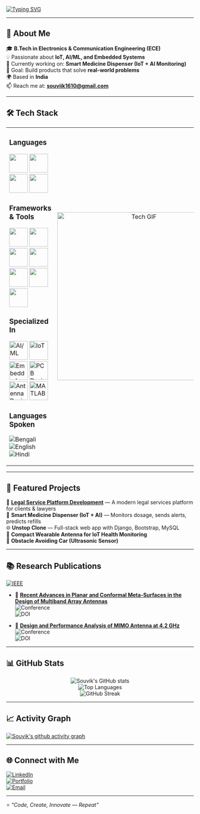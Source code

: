 <!-- Typing animation banner -->
[![Typing SVG](https://readme-typing-svg.herokuapp.com?font=Fira+Code&size=24&pause=1000&color=00F7FF&center=true&vCenter=true&width=800&lines=Hi+there%2C+I'm+Souvik+Sikder+%F0%9F%91%8B;Electronics+%26+Communication+Engineer;IoT+%7C+AI%2FML+Enthusiast;Full+Stack+Developer;Tech+Innovator)](https://git.io/typing-svg)

---

## 🚀 About Me  

🎓 **B.Tech in Electronics & Communication Engineering (ECE)**  
💡 Passionate about **IoT, AI/ML, and Embedded Systems**  
🔭 Currently working on: **Smart Medicine Dispenser (IoT + AI Monitoring)**  
🎯 Goal: Build products that solve **real-world problems**  
🌍 Based in **India**  
📫 Reach me at: **souviik1610@gmail.com**  

---

## 🛠 Tech Stack  

<table>
<tr>
<td>

### **Languages**
<img src="https://cdn.jsdelivr.net/gh/devicons/devicon/icons/python/python-original.svg" width="50" height="50"/>  
<img src="https://cdn.jsdelivr.net/gh/devicons/devicon/icons/javascript/javascript-original.svg" width="50" height="50"/>  
<img src="https://cdn.jsdelivr.net/gh/devicons/devicon/icons/html5/html5-original.svg" width="50" height="50"/>  
<img src="https://cdn.jsdelivr.net/gh/devicons/devicon/icons/css3/css3-original.svg" width="50" height="50"/>  

### **Frameworks & Tools**
<img src="https://cdn.jsdelivr.net/gh/devicons/devicon/icons/django/django-plain.svg" width="50" height="50"/>  
<img src="https://cdn.jsdelivr.net/gh/devicons/devicon/icons/bootstrap/bootstrap-original.svg" width="50" height="50"/>  
<img src="https://cdn.jsdelivr.net/gh/devicons/devicon/icons/react/react-original.svg" width="50" height="50"/>  
<img src="https://cdn.jsdelivr.net/gh/devicons/devicon/icons/flutter/flutter-original.svg" width="50" height="50"/>  
<img src="https://cdn.jsdelivr.net/gh/devicons/devicon/icons/mysql/mysql-original.svg" width="50" height="50"/>  
<img src="https://cdn.jsdelivr.net/gh/devicons/devicon/icons/git/git-original.svg" width="50" height="50"/>  
<img src="https://cdn.jsdelivr.net/gh/devicons/devicon/icons/vscode/vscode-original.svg" width="50" height="50"/>  

### **Specialized In**  
<img src="https://cdn-icons-png.flaticon.com/512/2103/2103633.png" width="50" height="50" title="AI/ML"/>  
<img src="https://cdn-icons-png.flaticon.com/512/10355/10355707.png" width="50" height="50" title="IoT"/>
<img src="https://cdn-icons-png.flaticon.com/512/17335/17335818.png" width="50" height="50" title="Embedded Systems"/>
<img src="https://cdn-icons-png.flaticon.com/512/7884/7884346.png" width="50" height="50" title="PCB Design"/>
<img src="https://cdn-icons-png.flaticon.com/512/761/761074.png" width="50" height="50" title="Antenna Design"/>
<img src="https://upload.wikimedia.org/wikipedia/commons/2/21/Matlab_Logo.png" width="50" height="50" title="MATLAB"/>

### **Languages Spoken**
![Bengali](https://img.shields.io/badge/Bengali-FF9933?style=for-the-badge)  
![English](https://img.shields.io/badge/English-007ACC?style=for-the-badge)  
![Hindi](https://img.shields.io/badge/Hindi-FF5733?style=for-the-badge)  

</td>
<td align="center">
<img src="https://media.giphy.com/media/qgQUggAC3Pfv687qPC/giphy.gif" width="450" alt="Tech GIF">
</td>
</tr>
</table>


---

## 📌 Featured Projects  
💼 **[Legal Service Platform Development](https://lexesh-associates-co.netlify.app/)** — A modern legal services platform for clients & lawyers  
💊 **Smart Medicine Dispenser (IoT + AI)** — Monitors dosage, sends alerts, predicts refills  
🌐 **Unstop Clone** — Full-stack web app with Django, Bootstrap, MySQL  
📡 **Compact Wearable Antenna for IoT Health Monitoring**  
🚗 **Obstacle Avoiding Car (Ultrasonic Sensor)**  

---

## 📚 Research Publications  

[![IEEE](https://img.shields.io/badge/IEEE-Publication-blue?style=for-the-badge&logo=ieee)](https://ieeexplore.ieee.org)  

- 📄 **[Recent Advances in Planar and Conformal Meta-Surfaces in the Design of Multiband Array Antennas](https://ieeexplore.ieee.org/document/10423473)**  
  ![Conference](https://img.shields.io/badge/Conference-IEEE%20Xplore-green?style=flat-square)  
  ![DOI](https://img.shields.io/badge/DOI-10.1109%2FICCMC61276.2024.10423473-red?style=flat-square)  

- 📄 **[Design and Performance Analysis of MIMO Antenna at 4.2 GHz](https://ieeexplore.ieee.org/document/10423473)**  
  ![Conference](https://img.shields.io/badge/Conference-IEEE%20Xplore-green?style=flat-square)  
  ![DOI](https://img.shields.io/badge/DOI-10.1109%2FICCMC61276.2024.10423473-red?style=flat-square)  

---

## 📊 GitHub Stats  
<div align="center">
  
![Souvik's GitHub stats](https://github-readme-stats.vercel.app/api?username=Souvik1610&show_icons=true&theme=tokyonight)  
![Top Languages](https://github-readme-stats.vercel.app/api/top-langs/?username=Souvik1610&layout=compact&theme=tokyonight)  
![GitHub Streak](https://streak-stats.demolab.com?user=Souvik1610&theme=tokyonight)  

</div>

---

## 📈 Activity Graph  
[![Souvik's github activity graph](https://github-readme-activity-graph.vercel.app/graph?username=Souvik1610&theme=tokyo-night)](https://github.com/Souvik1610)

---

## 🌐 Connect with Me  
[![LinkedIn](https://img.shields.io/badge/LinkedIn-blue?style=for-the-badge&logo=linkedin)](https://www.linkedin.com/in/souvik-sikder-5ba82b193)  
[![Portfolio](https://img.shields.io/badge/Portfolio-black?style=for-the-badge&logo=githubpages)](https://your-portfolio-link.com)  
[![Email](https://img.shields.io/badge/Email-red?style=for-the-badge&logo=gmail&logoColor=white)](mailto:souviik1610@gmail.com)  

---

⭐ *"Code, Create, Innovate — Repeat"* 
